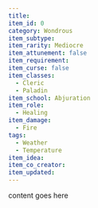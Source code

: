 ```yaml
---
title:
item_id: 0
category: Wondrous
item_subtype:
item_rarity: Mediocre
item_attunement: false
item_requirement:
item_curse: false
item_classes:
  - Cleric
  - Paladin
item_school: Abjuration
item_role:
  - Healing
item_damage:
  - Fire
tags:
  - Weather
  - Temperature
item_idea:
item_co_creator:
item_updated:
---
```


content goes here
